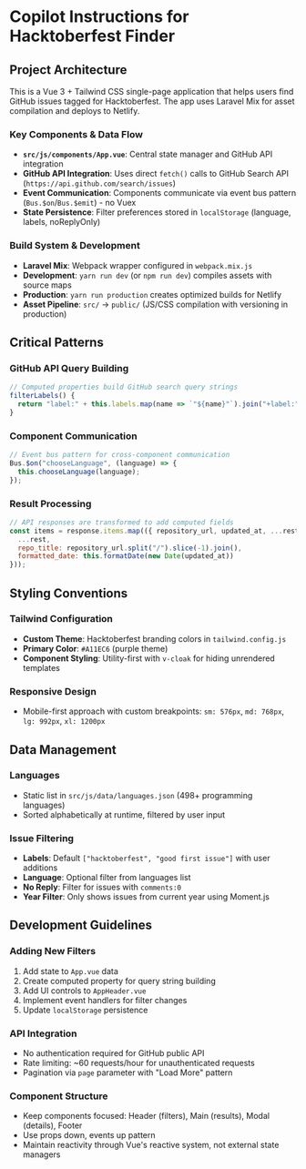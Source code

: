 # Copilot Instructions for Hacktoberfest Finder

## Project Architecture

This is a Vue 3 + Tailwind CSS single-page application that helps users find GitHub issues tagged for Hacktoberfest. The app uses Laravel Mix for asset compilation and deploys to Netlify.

### Key Components & Data Flow

- **`src/js/components/App.vue`**: Central state manager and GitHub API integration
- **GitHub API Integration**: Uses direct `fetch()` calls to GitHub Search API (`https://api.github.com/search/issues`)
- **Event Communication**: Components communicate via event bus pattern (`Bus.$on`/`Bus.$emit`) - no Vuex
- **State Persistence**: Filter preferences stored in `localStorage` (language, labels, noReplyOnly)

### Build System & Development

- **Laravel Mix**: Webpack wrapper configured in `webpack.mix.js`
- **Development**: `yarn run dev` (or `npm run dev`) compiles assets with source maps
- **Production**: `yarn run production` creates optimized builds for Netlify
- **Asset Pipeline**: `src/` → `public/` (JS/CSS compilation with versioning in production)

## Critical Patterns

### GitHub API Query Building
```javascript
// Computed properties build GitHub search query strings
filterLabels() {
  return "label:" + this.labels.map(name => `"${name}"`).join("+label:");
}
```

### Component Communication
```javascript
// Event bus pattern for cross-component communication
Bus.$on("chooseLanguage", (language) => {
  this.chooseLanguage(language);
});
```

### Result Processing
```javascript
// API responses are transformed to add computed fields
const items = response.items.map(({ repository_url, updated_at, ...rest }) => ({
  ...rest,
  repo_title: repository_url.split("/").slice(-1).join(),
  formatted_date: this.formatDate(new Date(updated_at))
}));
```

## Styling Conventions

### Tailwind Configuration
- **Custom Theme**: Hacktoberfest branding colors in `tailwind.config.js`
- **Primary Color**: `#A11EC6` (purple theme)
- **Component Styling**: Utility-first with `v-cloak` for hiding unrendered templates

### Responsive Design
- Mobile-first approach with custom breakpoints: `sm: 576px`, `md: 768px`, `lg: 992px`, `xl: 1200px`

## Data Management

### Languages
- Static list in `src/js/data/languages.json` (498+ programming languages)
- Sorted alphabetically at runtime, filtered by user input

### Issue Filtering
- **Labels**: Default `["hacktoberfest", "good first issue"]` with user additions
- **Language**: Optional filter from languages list
- **No Reply**: Filter for issues with `comments:0`
- **Year Filter**: Only shows issues from current year using Moment.js

## Development Guidelines

### Adding New Filters
1. Add state to `App.vue` data
2. Create computed property for query string building
3. Add UI controls to `AppHeader.vue`
4. Implement event handlers for filter changes
5. Update `localStorage` persistence

### API Integration
- No authentication required for GitHub public API
- Rate limiting: ~60 requests/hour for unauthenticated requests
- Pagination via `page` parameter with "Load More" pattern

### Component Structure
- Keep components focused: Header (filters), Main (results), Modal (details), Footer
- Use props down, events up pattern
- Maintain reactivity through Vue's reactive system, not external state managers
